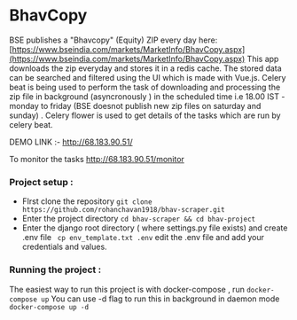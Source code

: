 # BhavCopy 

BSE publishes a "Bhavcopy" (Equity) ZIP every day here: [https://www.bseindia.com/markets/MarketInfo/BhavCopy.aspx](https://www.bseindia.com/markets/MarketInfo/BhavCopy.aspx)
This app downloads the zip everyday and stores it in a redis cache. The stored data can be searched and filtered using the UI which is made with Vue.js.
Celery beat is being used to perform the task of downloading and processing the zip file in background (asyncronously ) in the scheduled time i.e 18.00 IST - monday to friday (BSE doesnot publish new zip files on saturday and sunday) .
Celery flower is used to get details of the tasks which are run by celery beat.

DEMO LINK  :- 
http://68.183.90.51/

To monitor the tasks
http://68.183.90.51/monitor


### Project setup :
- FIrst clone the repository
	`git clone https://github.com/rohanchavan1918/bhav-scraper.git`
- Enter the project directory
	`cd bhav-scraper && cd bhav-project`
- Enter the django root directory ( where settings.py file exists) and create .env file
	` cp env_template.txt .env`
	edit the .env file and add your credentials and values.
### Running the project :
The easiest way to run this project is with docker-compose , run
	`docker-compose up`
	You can use -d flag to run this in background in daemon mode
	`docker-compose up -d`
 	
				
		
